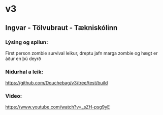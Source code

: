 # v3
## Ingvar - Tölvubraut - Tækniskólinn
### Lýsing og spilun:
First person zombie survival leikur, dreptu jafn marga zombie og hægt er áður en þú deyrð

### Nidurhal a leik:
https://github.com/Douchebag/v3/tree/test/build

### Video:
https://www.youtube.com/watch?v=_sZH-psg9yE
